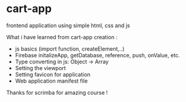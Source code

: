 # cart-app
frontend application using simple html, css and js

What i have learned from cart-app creation :
- js basics (import function, createElement,..)
- Firebase initalizeApp, getDatabase, reference, push, onValue, etc.
- Type converting in js: Object -> Array
- Setting the viewport
- Setting favicon for application
- Web application manifest file

Thanks for scrimba for amazing course !
